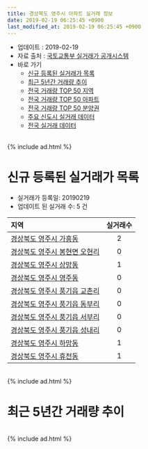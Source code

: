```yaml
---
title: 경상북도 영주시 아파트 실거래 정보
date: 2019-02-19 06:25:45 +0900
last_modified_at: 2019-02-19 06:25:45 +0900
---
```


* 업데이트 : 2019-02-19
* 자료 출처 : [국토교통부 실거래가 공개시스템](http://rt.molit.go.kr)
* 바로 가기
    * [신규 등록된 실거래가 목록](#신규-등록된-실거래가-목록)
    * [최근 5년간 거래량 추이](#최근-5년간-거래량-추이)
    * [전국 거래량 TOP 50 지역](https://ayogom.github.io/apt-trade-info/최근-3개월-전국에서-가장-거래가-많이-발생한-지역)
    * [전국 거래량 TOP 50 아파트](https://ayogom.github.io/apt-trade-info/최근-3개월-전국에서-가장-거래가-많이-발생한-아파트)
    * [전국 거래량 TOP 50 분양권](https://ayogom.github.io/apt-trade-info/최근-3개월-전국에서-가장-거래가-많이-발생한-분양권)
    * [주요 신도시 실거래 데이터](https://ayogom.github.io/apt-trade-info/주요-신도시)
    * [전국 실거래 데이터](https://ayogom.github.io/apt-trade-info/전국)

<br>
{% include ad.html %}
<br>

# 신규 등록된 실거래가 목록
* 실거래가 등록일: 20190219
* 업데이트 된 실거래 수: 5 건


|지역|실거래수|
|:---|:---:|
|[경상북도 영주시 가흥동](https://ayogom.github.io/apt-trade-info/경상북도-영주시-가흥동)|2|
|[경상북도 영주시 봉현면 오현리](https://ayogom.github.io/apt-trade-info/경상북도-영주시-봉현면-오현리)|0|
|[경상북도 영주시 상망동](https://ayogom.github.io/apt-trade-info/경상북도-영주시-상망동)|1|
|[경상북도 영주시 영주동](https://ayogom.github.io/apt-trade-info/경상북도-영주시-영주동)|0|
|[경상북도 영주시 풍기읍 교촌리](https://ayogom.github.io/apt-trade-info/경상북도-영주시-풍기읍-교촌리)|0|
|[경상북도 영주시 풍기읍 동부리](https://ayogom.github.io/apt-trade-info/경상북도-영주시-풍기읍-동부리)|0|
|[경상북도 영주시 풍기읍 서부리](https://ayogom.github.io/apt-trade-info/경상북도-영주시-풍기읍-서부리)|0|
|[경상북도 영주시 풍기읍 성내리](https://ayogom.github.io/apt-trade-info/경상북도-영주시-풍기읍-성내리)|0|
|[경상북도 영주시 하망동](https://ayogom.github.io/apt-trade-info/경상북도-영주시-하망동)|1|
|[경상북도 영주시 휴천동](https://ayogom.github.io/apt-trade-info/경상북도-영주시-휴천동)|1|


<br>
{% include ad.html %}
<br>

# 최근 5년간 거래량 추이


<div style="width:100%;">
    <canvas id="deal_progress" height="200"></canvas>
</div>

<script>
new Chart(document.getElementById("deal_progress"), {
    type: 'line',
    data: {
        labels: ['201402','201403','201404','201405','201406','201407','201408','201409','201410','201411','201412','201501','201502','201503','201504','201505','201506','201507','201508','201509','201510','201511','201512','201601','201602','201603','201604','201605','201606','201607','201608','201609','201610','201611','201612','201701','201702','201703','201704','201705','201706','201707','201708','201709','201710','201711','201712','201801','201802','201803','201804','201805','201806','201807','201808','201809','201810','201811','201812','201901','201902'],
        datasets: [{
            label: '매매',
            pointRadius: 1,
            data: [63, 80, 54, 64, 41, 55, 51, 49, 66, 52, 53, 67, 55, 89, 81, 58, 53, 50, 40, 50, 62, 63, 62, 56, 52, 57, 56, 47, 93, 122, 88, 81, 85, 70, 71, 58, 65, 83, 57, 65, 57, 58, 61, 61, 78, 45, 52, 62, 56, 68, 63, 59, 59, 47, 55, 55, 75, 51, 51, 46, 8],
            borderColor: "rgba(255, 201, 14, 1)",
            backgroundColor: "rgba(255, 201, 14, 0.5)",
            fill: false,
            lineTension: 0
        },{
            label: '전월세',
            pointRadius: 1,
            data: [18, 17, 20, 13, 26, 14, 11, 9, 16, 15, 10, 10, 9, 7, 20, 12, 18, 12, 10, 5, 11, 6, 14, 69, 48, 36, 25, 40, 30, 32, 31, 36, 37, 30, 26, 35, 38, 28, 22, 22, 22, 18, 15, 103, 98, 70, 33, 43, 21, 21, 23, 20, 10, 21, 17, 72, 74, 52, 29, 16, 7],
            borderColor: "rgba(0, 141, 185, 1)",
            backgroundColor: "rgba(0, 141, 185, 0.5)",
            fill: false,
            lineTension: 0
        }
        ]
    },
    options: {
        responsive: true,
        title: {
            display: false
        },
        tooltips: {
            mode: 'index',
            intersect: false
        },
        hover: {
            mode: 'nearest',
            intersect: true
        },
        scales: {
            xAxes: [{
                display: true,
                scaleLabel: {
                    display: true,
                    labelString: '년/월'
                }
            }],
            yAxes: [{
                display: true,
                ticks: {
                    suggestedMin: 0,
                },
                scaleLabel: {
                    display: true,
                    labelString: '실거래 수'
                }
            }]
        }
    }
});

</script>


<br>
{% include ad.html %}
<br>

